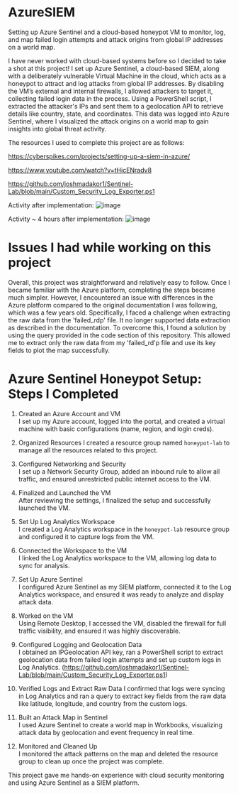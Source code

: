 # AzureSIEM
Setting up Azure Sentinel and a cloud-based honeypot VM to monitor, log, and map failed login attempts and attack origins from global IP addresses on a world map.

I have never worked with cloud-based systems before so I decided to take a shot at this project! I set up Azure Sentinel, a cloud-based SIEM, along with a deliberately vulnerable Virtual Machine in the cloud, which acts as a honeypot to attract and log attacks from global IP addresses. By disabling the VM’s external and internal firewalls, I allowed attackers to target it, collecting failed login data in the process. Using a PowerShell script, I extracted the attacker's IPs and sent them to a geolocation API to retrieve details like country, state, and coordinates. This data was logged into Azure Sentinel, where I visualized the attack origins on a world map to gain insights into global threat activity.

The resources I used to complete this project are as follows:

https://cyberspikes.com/projects/setting-up-a-siem-in-azure/

https://www.youtube.com/watch?v=tHicENradv8

https://github.com/joshmadakor1/Sentinel-Lab/blob/main/Custom_Security_Log_Exporter.ps1

Activity after implementation:
![image](https://github.com/user-attachments/assets/12775866-900d-4220-bb80-a91c75f5b226)

Activity ~ 4 hours after implementation:
![image](https://github.com/user-attachments/assets/bf10d674-f690-4415-b76f-7ae15605f1de)

# Issues I had while working on this project

Overall, this project was straightforward and relatively easy to follow. Once I became familiar with the Azure platform, completing the steps became much simpler. However, I encountered an issue with differences in the Azure platform compared to the original documentation I was following, which was a few years old. Specifically, I faced a challenge when extracting the raw data from the 'failed_rdp' file. It no longer supported data extraction as described in the documentation. To overcome this, I found a solution by using the query provided in the code section of this repository. This allowed me to extract only the raw data from my 'failed_rd'p file and use its key fields to plot the map successfully.

# Azure Sentinel Honeypot Setup: Steps I Completed  

1. Created an Azure Account and VM  
   I set up my Azure account, logged into the portal, and created a virtual machine with basic configurations (name, region, and login creds).  

2. Organized Resources 
   I created a resource group named `honeypot-lab` to manage all the resources related to this project.  

3. Configured Networking and Security  
   I set up a Network Security Group, added an inbound rule to allow all traffic, and ensured unrestricted public internet access to the VM.  

4. Finalized and Launched the VM  
   After reviewing the settings, I finalized the setup and successfully launched the VM.  

5. Set Up Log Analytics Workspace  
   I created a Log Analytics workspace in the `honeypot-lab` resource group and configured it to capture logs from the VM.  

6. Connected the Workspace to the VM  
   I linked the Log Analytics workspace to the VM, allowing log data to sync for analysis.  

7. Set Up Azure Sentinel  
   I configured Azure Sentinel as my SIEM platform, connected it to the Log Analytics workspace, and ensured it was ready to analyze and display attack data.  

8. Worked on the VM  
   Using Remote Desktop, I accessed the VM, disabled the firewall for full traffic visibility, and ensured it was highly discoverable.  

9. Configured Logging and Geolocation Data  
   I obtained an IPGeolocation API key, ran a PowerShell script to extract geolocation data from failed login attempts and set up custom logs in Log Analytics. (https://github.com/joshmadakor1/Sentinel-Lab/blob/main/Custom_Security_Log_Exporter.ps1) 

10. Verified Logs and Extract Raw Data
    I confirmed that logs were syncing in Log Analytics and ran a query to extract key fields from the raw data like latitude, longitude, and country from the custom logs.

12. Built an Attack Map in Sentinel  
    I used Azure Sentinel to create a world map in Workbooks, visualizing attack data by geolocation and event frequency in real time.  

13. Monitored and Cleaned Up  
    I monitored the attack patterns on the map and deleted the resource group to clean up once the project was complete.  

This project gave me hands-on experience with cloud security monitoring and using Azure Sentinel as a SIEM platform.
